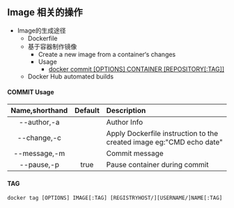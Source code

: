 ## Image 相关的操作

- Image的生成途径
    - Dockerfile
    - 基于容器制作镜像
        - Create a new image from a container‘s changes
        - Usage
            - [docker commit [OPTIONS] CONTAINER [REPOSITORY[:TAG]]](#COMMIT-Usage)
    - Docker Hub automated builds

####  COMMIT Usage

|Name,shorthand|Default|Description|
| :---: | :---: |:---|
|--author,-a||Author Info|
|--change,-c||Apply Dockerfile instruction to the created image eg:"CMD echo date"|
|--message,-m||Commit message|
|--pause,-p|true|Pause container during commit|


#### TAG

```
docker tag [OPTIONS] IMAGE[:TAG] [REGISTRYHOST/][USERNAME/]NAME[:TAG]
```
